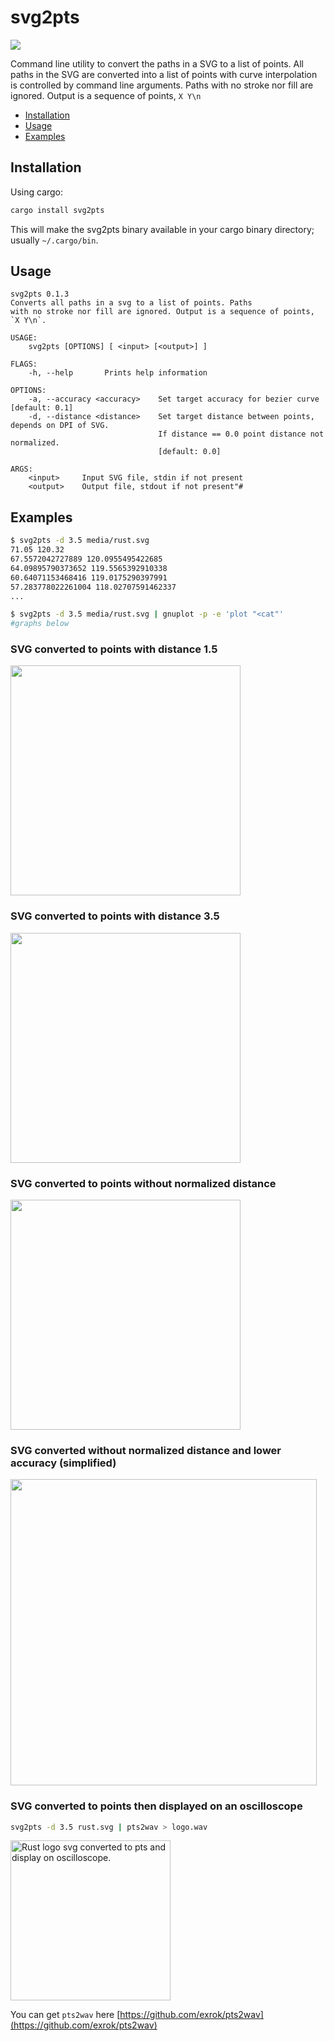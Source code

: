 # svg2pts

[![](https://meritbadge.herokuapp.com/svg2pts)](https://crates.io/crates/svg2pts)
<!-- [![](https://docs.rs/svg2pts/badge.svg)](https://docs.rs/svg2pts/) -->

Command line utility to convert the paths in a SVG to a list of points. All paths in the SVG are converted into a list of points with
curve interpolation is controlled by command line arguments. 
Paths with no stroke nor fill are ignored. Output is a sequence of points, `X Y\n`


* [Installation](#installation)
* [Usage](#usage)
* [Examples](#usage)

<a name="Installation"></a>

## Installation

Using cargo: 
```sh
cargo install svg2pts
```

This will make the svg2pts binary available in your cargo binary directory; usually `~/.cargo/bin`.

## Usage

```text
svg2pts 0.1.3
Converts all paths in a svg to a list of points. Paths
with no stroke nor fill are ignored. Output is a sequence of points, `X Y\n`. 

USAGE:
    svg2pts [OPTIONS] [ <input> [<output>] ]

FLAGS:
    -h, --help       Prints help information

OPTIONS:
    -a, --accuracy <accuracy>    Set target accuracy for bezier curve [default: 0.1]
    -d, --distance <distance>    Set target distance between points, depends on DPI of SVG.
                                 If distance == 0.0 point distance not normalized.
                                 [default: 0.0]

ARGS:
    <input>     Input SVG file, stdin if not present
    <output>    Output file, stdout if not present"#
```

## Examples

<p align="center">

```sh
$ svg2pts -d 3.5 media/rust.svg
71.05 120.32
67.5572042727889 120.0955495422685
64.09895790373652 119.5565392910338
60.64071153468416 119.0175290397991
57.283778022261004 118.02707591462337
...

$ svg2pts -d 3.5 media/rust.svg | gnuplot -p -e 'plot "<cat"'
#graphs below
```

### SVG converted to points with distance 1.5

<img
width="368"
src="https://raw.githubusercontent.com/exrok/svg2pts/master/media/plot1.png"
/>

### SVG converted to points with distance 3.5

<img
width="368"
src="https://raw.githubusercontent.com/exrok/svg2pts/master/media/plot2.png"
/>

### SVG converted to points without normalized distance

<img
width="368"
src="https://raw.githubusercontent.com/exrok/svg2pts/master/media/plot3.png"
/>

### SVG converted without normalized distance and lower accuracy (simplified)

<img
width="490"
src="https://raw.githubusercontent.com/exrok/svg2pts/master/media/plot4.png"
/>

### SVG converted to points then displayed on an oscilloscope

```sh
svg2pts -d 3.5 rust.svg | pts2wav > logo.wav
```

<img
  src="https://raw.githubusercontent.com/exrok/svg2pts/master/media/rustlogo_osc.gif"
  alt="Rust logo svg converted to pts and display on oscilloscope."
  width=256
/>

You can get `pts2wav` here [https://github.com/exrok/pts2wav](https://github.com/exrok/pts2wav)
</p>

